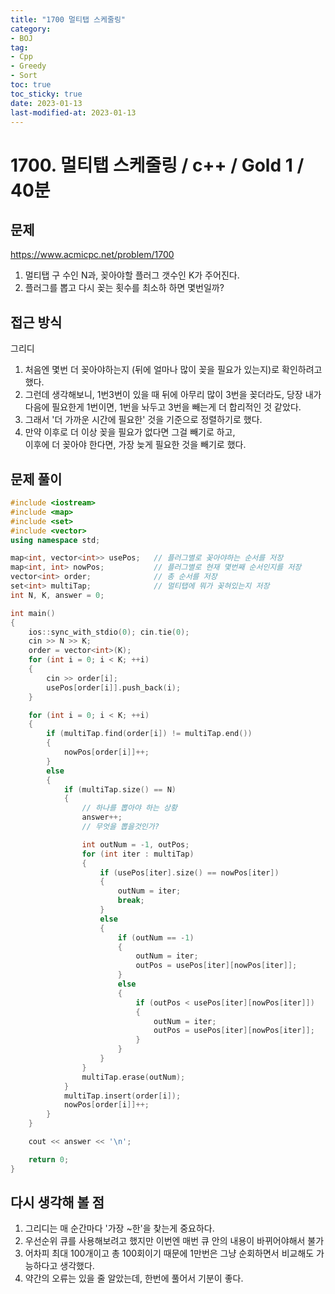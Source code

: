 ```yaml
---
title: "1700 멀티탭 스케줄링"
category:
- BOJ
tag:
- Cpp
- Greedy
- Sort
toc: true
toc_sticky: true
date: 2023-01-13
last-modified-at: 2023-01-13
---
```


# 1700. 멀티탭 스케줄링 / c++ / Gold 1 / 40분

## 문제
https://www.acmicpc.net/problem/1700     
1. 멀티탭 구 수인 N과, 꽂아야할 플러그 갯수인 K가 주어진다.
2. 플러그를 뽑고 다시 꽂는 횟수를 최소하 하면 몇번일까?

## 접근 방식
그리디   
1. 처음엔 몇번 더 꽂아야하는지 (뒤에 얼마나 많이 꽂을 필요가 있는지)로 확인하려고 했다.
2. 그런데 생각해보니, 1번3번이 있을 때 뒤에 아무리 많이 3번을 꽂더라도, 당장 내가 다음에 필요한게 1번이면, 1번을 놔두고 3번을 빼는게 더 합리적인 것 같았다.
3. 그래서 '더 가까운 시간에 필요한' 것을 기준으로 정렬하기로 했다.
4. 만약 이후로 더 이상 꽂을 필요가 없다면 그걸 빼기로 하고,   
    이후에 더 꽂아야 한다면, 가장 늦게 필요한 것을 빼기로 했다.
    
## 문제 풀이
```c++
#include <iostream>
#include <map>
#include <set>
#include <vector>
using namespace std;

map<int, vector<int>> usePos;   // 플러그별로 꽂아야하는 순서를 저장
map<int, int> nowPos;           // 플러그별로 현재 몇번째 순서인지를 저장
vector<int> order;              // 총 순서를 저장
set<int> multiTap;              // 멀티탭에 뭐가 꽂혀있는지 저장
int N, K, answer = 0;

int main()
{
    ios::sync_with_stdio(0); cin.tie(0);
    cin >> N >> K;
    order = vector<int>(K);
    for (int i = 0; i < K; ++i)
    {
        cin >> order[i];
        usePos[order[i]].push_back(i);
    }

    for (int i = 0; i < K; ++i)
    {
        if (multiTap.find(order[i]) != multiTap.end())
        {
            nowPos[order[i]]++;
        }
        else
        {
            if (multiTap.size() == N)
            {
                // 하나를 뽑아야 하는 상황
                answer++;
                // 무엇을 뽑을것인가?

                int outNum = -1, outPos;
                for (int iter : multiTap)
                {
                    if (usePos[iter].size() == nowPos[iter])
                    {
                        outNum = iter;
                        break;
                    }
                    else
                    {
                        if (outNum == -1)
                        {
                            outNum = iter;
                            outPos = usePos[iter][nowPos[iter]];
                        }
                        else
                        {
                            if (outPos < usePos[iter][nowPos[iter]])
                            {
                                outNum = iter;
                                outPos = usePos[iter][nowPos[iter]];
                            }
                        }
                    }
                }
                multiTap.erase(outNum);
            }
            multiTap.insert(order[i]);
            nowPos[order[i]]++;
        }
    }

    cout << answer << '\n';

    return 0;
}
```

## 다시 생각해 볼 점
1. 그리디는 매 순간마다 '가장 ~한'을 찾는게 중요하다.
2. 우선순위 큐를 사용해보려고 했지만 이번엔 매번 큐 안의 내용이 바뀌어야해서 불가
3. 어차피 최대 100개이고 총 100회이기 때문에 1만번은 그냥 순회하면서 비교해도 가능하다고 생각했다.
4. 약간의 오류는 있을 줄 알았는데, 한번에 풀어서 기분이 좋다.